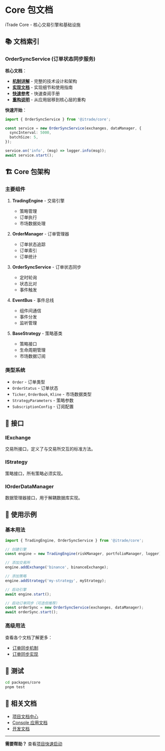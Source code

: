 # Core 包文档

iTrade Core - 核心交易引擎和基础设施

## 📚 文档索引

### OrderSyncService (订单状态同步服务)

**核心文档**：
- **[机制详解](./ORDER_SYNC_MECHANISM.md)** - 完整的技术设计和架构
- **[实现文档](./ORDER_SYNC_IMPLEMENTATION.md)** - 实现细节和使用指南
- **[快速参考](./ORDER_SYNC_SUMMARY.md)** - 快速查阅手册
- **[重构说明](./ORDER_SYNC_REFACTORING.md)** - 从应用层移到核心层的重构

**快速开始**：
```typescript
import { OrderSyncService } from '@itrade/core';

const service = new OrderSyncService(exchanges, dataManager, {
  syncInterval: 5000,
  batchSize: 5,
});

service.on('info', (msg) => logger.info(msg));
await service.start();
```

## 🏗️ Core 包架构

### 主要组件

1. **TradingEngine** - 交易引擎
   - 策略管理
   - 订单执行
   - 市场数据处理

2. **OrderManager** - 订单管理器
   - 订单状态追踪
   - 订单索引
   - 订单统计

3. **OrderSyncService** - 订单状态同步
   - 定时轮询
   - 状态比对
   - 事件触发

4. **EventBus** - 事件总线
   - 组件间通信
   - 事件分发
   - 监听管理

5. **BaseStrategy** - 策略基类
   - 策略接口
   - 生命周期管理
   - 市场数据订阅

### 类型系统

- `Order` - 订单类型
- `OrderStatus` - 订单状态
- `Ticker`, `OrderBook`, `Kline` - 市场数据类型
- `StrategyParameters` - 策略参数
- `SubscriptionConfig` - 订阅配置

## 🔌 接口

### IExchange
交易所接口，定义了与交易所交互的标准方法。

### IStrategy
策略接口，所有策略必须实现。

### IOrderDataManager
数据管理器接口，用于解耦数据库实现。

## 📖 使用示例

### 基本用法

```typescript
import { TradingEngine, OrderSyncService } from '@itrade/core';

// 创建引擎
const engine = new TradingEngine(riskManager, portfolioManager, logger);

// 添加交易所
engine.addExchange('binance', binanceExchange);

// 添加策略
engine.addStrategy('my-strategy', myStrategy);

// 启动引擎
await engine.start();

// 启动订单同步（可选但推荐）
const orderSync = new OrderSyncService(exchanges, dataManager);
await orderSync.start();
```

### 高级用法

查看各个文档了解更多：
- [订单同步机制](./ORDER_SYNC_MECHANISM.md)
- [订单同步实现](./ORDER_SYNC_IMPLEMENTATION.md)

## 🧪 测试

```bash
cd packages/core
pnpm test
```

## 🔗 相关文档

- [项目文档中心](../../../docs/README.md)
- [Console 应用文档](../../../apps/console/docs/README.md)
- [开发文档](../../../docs/development/)

---

**需要帮助？** 查看[项目快速启动](../../../docs/guides/PROJECT_QUICK_START.md)

